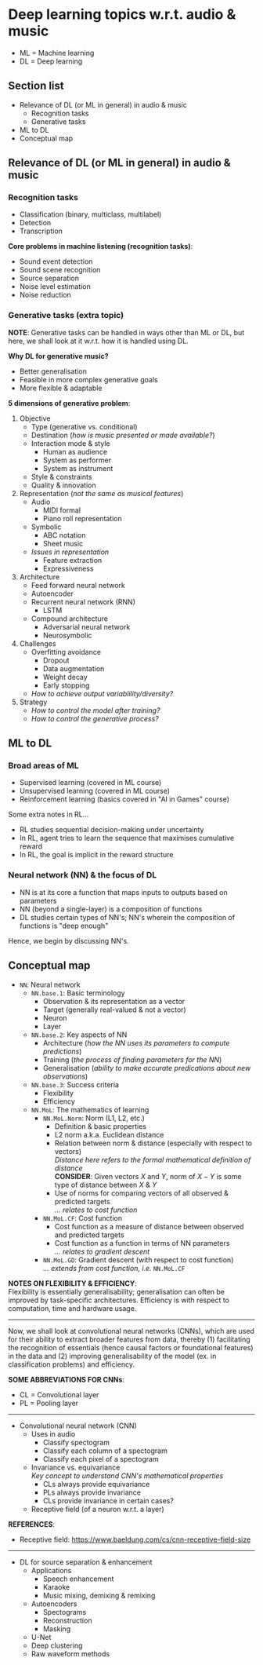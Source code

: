 # Deep learning topics w.r.t. audio & music

- ML = Machine learning
- DL = Deep learning

## Section list
- Relevance of DL (or ML in general) in audio & music
    - Recognition tasks
    - Generative tasks
- ML to DL
- Conceptual map

## Relevance of DL (or ML in general) in audio & music
### Recognition tasks
- Classification (binary, multiclass, multilabel)
- Detection
- Transcription

**Core problems in machine listening (recognition tasks)**:

- Sound event detection
- Sound scene recognition
- Source separation
- Noise level estimation
- Noise reduction

### Generative tasks (extra topic)
**NOTE**: Generative tasks can be handled in ways other than ML or DL, but here, we shall look at it w.r.t. how it is handled using DL.

**Why DL for generative music?**

- Better generalisation
- Feasible in more complex generative goals
- More flexible & adaptable

**5 dimensions of generative problem**:

1. Objective
    - Type (generative vs. conditional)
    - Destination (_how is music presented or made available?_)
    - Interaction mode & style
        - Human as audience
        - System as performer
        - System as instrument
    - Style & constraints
    - Quality & innovation
2. Representation (_not the same as musical features_)
    - Audio
        - MIDI formal
        - Piano roll representation
    - Symbolic
        - ABC notation
        - Sheet music
    - _Issues in representation_
        - Feature extraction
        - Expressiveness
3. Architecture
    - Feed forward neural network
    - Autoencoder
    - Recurrent neural network (RNN)
        - LSTM
    - Compound architecture
        - Adversarial neural network
        - Neurosymbolic
4. Challenges
    - Overfitting avoidance
        - Dropout
        - Data augmentation
        - Weight decay
        - Early stopping
    - _How to achieve output variablility/diversity?_
5. Strategy
    - _How to control the model after training?_
    - _How to control the generative process?_

## ML to DL
### Broad areas of ML
- Supervised learning (covered in ML course)
- Unsupervised learning (covered in ML course)
- Reinforcement learning (basics covered in "AI in Games" course)

Some extra notes in RL...

- RL studies sequential decision-making under uncertainty
- In RL, agent tries to learn the sequence that maximises cumulative reward
- In RL, the goal is implicit in the reward structure

### Neural network (NN) & the focus of DL
- NN is at its core a function that maps inputs to outputs based on parameters
- NN (beyond a single-layer) is a composition of functions
- DL studies certain types of NN's; NN's wherein the composition of functions is "deep enough"

Hence, we begin by discussing NN's.

## Conceptual map
- `NN`: Neural network
    - `NN.base.1`: Basic terminology
        - Observation & its representation as a vector
        - Target (generally real-valued & not a vector)
        - Neuron
        - Layer
    - `NN.base.2`: Key aspects of NN
        - Architecture (_how the NN uses its parameters to compute predictions_)
        - Training (_the process of finding parameters for the NN_)
        - Generalisation (_ability to make accurate predications about new observations_)
    - `NN.base.3`: Success criteria
        - Flexibility
        - Efficiency
    - `NN.MoL`: The mathematics of learning
        - `NN.MoL.Norm`: Norm (L1, L2, etc.)
            - Definition & basic properties
            - L2 norm a.k.a. Euclidean distance
            - Relation between norm & distance (especially with respect to vectors)<br> _Distance here refers to the formal mathematical definition of distance_ <br> **CONSIDER**: Given vectors $X$ and $Y$, norm of $X-Y$ is some type of distance between $X$ & $Y$
            - Use of norms for comparing vectors of all observed & predicted targets<br> _... relates to cost function_
        - `NN.MoL.CF`: Cost function
            - Cost function as a measure of distance between observed and predicted targets
            - Cost function as a function in terms of NN parameters<br> _... relates to gradient descent_
        - `NN.MoL.GD`: Gradient descent (with respect to cost function)<br> _... extends from cost function, i.e._ `NN.MoL.CF`

**NOTES ON FLEXIBILITY & EFFICIENCY**:<br>Flexibility is essentially generalisability; generalisation can often be improved by task-specific architectures. Efficiency is with respect to computation, time and hardware usage.

---
Now, we shall look at convolutional neural networks (CNNs), which are used for their ability to extract broader features from data, thereby (1) facilitating the recognition of essentials (hence causal factors or foundational features) in the data and (2) improving generalisability of the model (ex. in classification problems) and efficiency.

**SOME ABBREVIATIONS FOR CNNs**:

- CL = Convolutional layer
- PL = Pooling layer

---

- Convolutional neural network (CNN)
    - Uses in audio
        - Classify spectogram
        - Classify each column of a spectogram
        - Classify each pixel of a spectogram
    - Invariance vs. equivariance <br> _Key concept to understand CNN's mathematical properties_
        - CLs always provide equivariance
        - PLs always provide invariance
        - CLs provide invariance in certain cases?
    - Receptive field (of a neuron w.r.t. a layer)

**REFERENCES**:

- Receptive field: https://www.baeldung.com/cs/cnn-receptive-field-size

---

- DL for source separation & enhancement
    - Applications
        - Speech enhancement
        - Karaoke
        - Music mixing, demixing & remixing
    - Autoencoders
        - Spectograms
        - Reconstruction
        - Masking
    - U-Net
    - Deep clustering
    - Raw waveform methods
